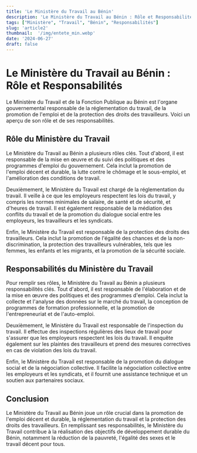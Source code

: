 ```yaml
---
title: 'Le Ministère du Travail au Bénin'
description: 'Le Ministère du Travail au Bénin : Rôle et Responsabilités'
tags: ["Ministère", "Travail", "Bénin", "Responsabilités"]
slug: 'article2'
thumbnail:  '/img/entete_min.webp'
date: '2024-06-27'
draft: false
---
```


# Le Ministère du Travail au Bénin : Rôle et Responsabilités

Le Ministère du Travail et de la Fonction Publique au Bénin est l'organe gouvernemental responsable de la réglementation du travail, de la promotion de l'emploi et de la protection des droits des travailleurs. Voici un aperçu de son rôle et de ses responsabilités.

## Rôle du Ministère du Travail

Le Ministère du Travail au Bénin a plusieurs rôles clés. Tout d'abord, il est responsable de la mise en œuvre et du suivi des politiques et des programmes d'emploi du gouvernement. Cela inclut la promotion de l'emploi décent et durable, la lutte contre le chômage et le sous-emploi, et l'amélioration des conditions de travail.

Deuxièmement, le Ministère du Travail est chargé de la réglementation du travail. Il veille à ce que les employeurs respectent les lois du travail, y compris les normes minimales de salaire, de santé et de sécurité, et d'heures de travail. Il est également responsable de la médiation des conflits du travail et de la promotion du dialogue social entre les employeurs, les travailleurs et les syndicats.

Enfin, le Ministère du Travail est responsable de la protection des droits des travailleurs. Cela inclut la promotion de l'égalité des chances et de la non-discrimination, la protection des travailleurs vulnérables, tels que les femmes, les enfants et les migrants, et la promotion de la sécurité sociale.

## Responsabilités du Ministère du Travail

Pour remplir ses rôles, le Ministère du Travail au Bénin a plusieurs responsabilités clés. Tout d'abord, il est responsable de l'élaboration et de la mise en œuvre des politiques et des programmes d'emploi. Cela inclut la collecte et l'analyse des données sur le marché du travail, la conception de programmes de formation professionnelle, et la promotion de l'entrepreneuriat et de l'auto-emploi.

Deuxièmement, le Ministère du Travail est responsable de l'inspection du travail. Il effectue des inspections régulières des lieux de travail pour s'assurer que les employeurs respectent les lois du travail. Il enquête également sur les plaintes des travailleurs et prend des mesures correctives en cas de violation des lois du travail.

Enfin, le Ministère du Travail est responsable de la promotion du dialogue social et de la négociation collective. Il facilite la négociation collective entre les employeurs et les syndicats, et il fournit une assistance technique et un soutien aux partenaires sociaux.

## Conclusion

Le Ministère du Travail au Bénin joue un rôle crucial dans la promotion de l'emploi décent et durable, la réglementation du travail et la protection des droits des travailleurs. En remplissant ses responsabilités, le Ministère du Travail contribue à la réalisation des objectifs de développement durable du Bénin, notamment la réduction de la pauvreté, l'égalité des sexes et le travail décent pour tous.